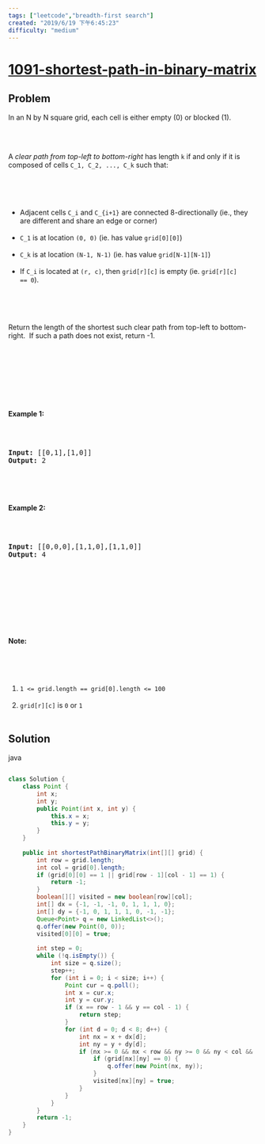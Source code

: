 ```yaml
---
tags: ["leetcode","breadth-first search"]
created: "2019/6/19 下午6:45:23"
difficulty: "medium"
---
```


# [1091-shortest-path-in-binary-matrix](https://leetcode.com/problems/shortest-path-in-binary-matrix/)

## Problem
<div><p>In an N by N square grid, each cell is either empty (0) or blocked (1).</p><br><br><p>A&nbsp;<em>clear&nbsp;path from top-left to bottom-right</em>&nbsp;has length <code>k</code> if and only if it is composed of cells <code>C_1, C_2, ..., C_k</code>&nbsp;such that:</p><br><br><ul><br>	<li>Adjacent cells <code>C_i</code> and <code>C_{i+1}</code> are connected 8-directionally (ie., they are different and&nbsp;share an edge or corner)</li><br>	<li><code>C_1</code> is at location <code>(0, 0)</code> (ie. has value <code>grid[0][0]</code>)</li><br>	<li><code>C_k</code>&nbsp;is at location <code>(N-1, N-1)</code> (ie. has value <code>grid[N-1][N-1]</code>)</li><br>	<li>If <code>C_i</code> is located at&nbsp;<code>(r, c)</code>, then <code>grid[r][c]</code> is empty (ie.&nbsp;<code>grid[r][c] ==&nbsp;0</code>).</li><br></ul><br><br><p>Return the length of the shortest such clear path from top-left to bottom-right.&nbsp; If such a path does not exist, return -1.</p><br><br><p>&nbsp;</p><br><br><p><strong>Example 1:</strong></p><br><br><pre><strong>Input: </strong><span id="example-input-1-1">[[0,1],[1,0]]</span><br><strong>Output: </strong>2<br></pre><br><br><div><br><p><strong>Example 2:</strong></p><br><br><pre><strong>Input: </strong><span id="example-input-2-1">[[0,0,0],[1,1,0],[1,1,0]]</span><br><strong>Output:</strong> 4</pre><br><br><p>&nbsp;</p><br></div><br><br><p><strong>Note:</strong></p><br><br><ol><br>	<li><code>1 &lt;= grid.length == grid[0].length &lt;= 100</code></li><br>	<li><code>grid[r][c]</code> is <code>0</code> or <code>1</code></li><br></ol></div>

## Solution

java
```java

class Solution {
    class Point {
        int x;
        int y;
        public Point(int x, int y) {
            this.x = x;
            this.y = y;
        }
    }
    
    public int shortestPathBinaryMatrix(int[][] grid) {
        int row = grid.length;
        int col = grid[0].length;
        if (grid[0][0] == 1 || grid[row - 1][col - 1] == 1) {
            return -1;
        }
        boolean[][] visited = new boolean[row][col];
        int[] dx = {-1, -1, -1, 0, 1, 1, 1, 0};
        int[] dy = {-1, 0, 1, 1, 1, 0, -1, -1};
        Queue<Point> q = new LinkedList<>();
        q.offer(new Point(0, 0));
        visited[0][0] = true;
        
        int step = 0;
        while (!q.isEmpty()) {
            int size = q.size();
            step++;
            for (int i = 0; i < size; i++) {
                Point cur = q.poll();
                int x = cur.x;
                int y = cur.y;
                if (x == row - 1 && y == col - 1) {
                    return step;
                }
                for (int d = 0; d < 8; d++) {
                    int nx = x + dx[d];
                    int ny = y + dy[d];
                    if (nx >= 0 && nx < row && ny >= 0 && ny < col && !visited[nx][ny]) {
                        if (grid[nx][ny] == 0) {
                            q.offer(new Point(nx, ny));
                        }
                        visited[nx][ny] = true;
                    }
                }
            }
        }
        return -1;
    }
}
​
```
